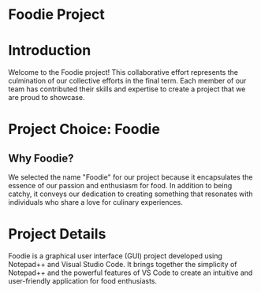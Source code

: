 

<h1>Foodie Project</h1>
<h1>Introduction</h1>
<p>Welcome to the Foodie project! This collaborative effort represents the culmination of our collective efforts in the final term. Each member of our team has contributed their skills and expertise to create a project that we are proud to showcase.</p>
<h1>Project Choice: Foodie</h1>
<h2>Why Foodie?</h2>
<p>We selected the name "Foodie" for our project because it encapsulates the essence of our passion and enthusiasm for food. In addition to being catchy, it conveys our dedication to creating something that resonates with individuals who share a love for culinary experiences.</p>
<h1>Project Details</h1>
<p>Foodie is a graphical user interface (GUI) project developed using Notepad++ and Visual Studio Code. It brings together the simplicity of Notepad++ and the powerful features of VS Code to create an intuitive and user-friendly application for food enthusiasts.
</p>



